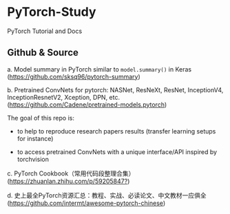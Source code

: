 # PyTorch-Study
PyTorch Tutorial and Docs




## Github & Source

a. Model summary in PyTorch similar to `model.summary()` in Keras (<https://github.com/sksq96/pytorch-summary>)

b. Pretrained ConvNets for pytorch: NASNet, ResNeXt, ResNet, InceptionV4, InceptionResnetV2, Xception, DPN, etc. (<https://github.com/Cadene/pretrained-models.pytorch>)

The goal of this repo is:

- to help to reproduce research papers results (transfer learning setups for instance)

- to access pretrained ConvNets with a unique interface/API inspired by torchvision

c. PyTorch Cookbook（常用代码段整理合集）(<https://zhuanlan.zhihu.com/p/59205847?>)

d. 史上最全PyTorch资源汇总：教程、实战、必读论文、中文教材一应俱全 (<https://github.com/intermt/awesome-pytorch-chinese>)

